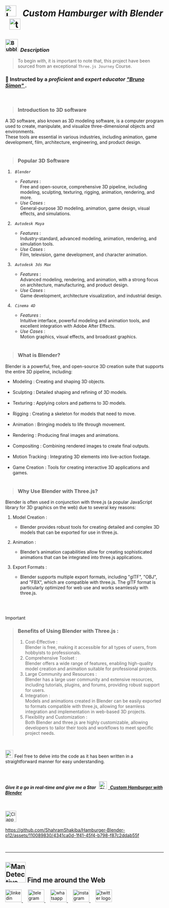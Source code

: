 # <img src="https://raw.githubusercontent.com/Tarikul-Islam-Anik/Telegram-Animated-Emojis/main/Objects/Laptop.webp" alt="Laptop" width="35" /> &nbsp; _Custom Hamburger with Blender_ &nbsp; <img src="https://skillicons.dev/icons?i=threejs" height="35" alt="threejs logo"  />  

<!----------------------------------------- Description ---------------------------------------->
### <img src="https://raw.githubusercontent.com/Tarikul-Islam-Anik/Animated-Fluent-Emojis/master/Emojis/Symbols/Bubbles.png" alt="Bubbles" width="40" height="40" />&nbsp; _Description_

> To begin with, it is important to note that, this project have been sourced from an exceptional `Three.js Journey` Course. <br/>
 
### 👤 Instructed by a _proficient_ and _expert educator_ <a href="https://threejs-journey.com/" target="_blank"> _"Bruno Simon"_ </a>. 

 <br/>

> ### Introduction to 3D software
A 3D software, also known as 3D modeling software, is a computer program used to create, manipulate, and visualize three-dimensional objects and environments. <br/> These tools are essential in various industries, including animation, game development, film, architecture, engineering, and product design. <br/> <br/>

> ### Popular 3D Software
1. _`  Blender  `_
   - _Features_ : <br/> Free and open-source, comprehensive 3D pipeline, including modeling, sculpting, texturing, rigging, animation, rendering, and more.
   - _Use Cases_ : <br/> General-purpose 3D modeling, animation, game design, visual effects, and simulations.
     
2. _`  Autodesk Maya  `_
   - _Features_ : <br/>  Industry-standard, advanced modeling, animation, rendering, and simulation tools.
   - _Use Cases_ : <br/> Film, television, game development, and character animation.
     
3. _`  Autodesk 3ds Max  `_
   - _Features_ : <br/> Advanced modeling, rendering, and animation, with a strong focus on architecture, manufacturing, and product design.
   - _Use Cases_ : <br/> Game development, architecture visualization, and industrial design.
     
4. _`  Cinema 4D  `_
   - _Features_ : <br/> Intuitive interface, powerful modeling and animation tools, and excellent integration with Adobe After Effects.
   - _Use Cases_ : <br/> Motion graphics, visual effects, and broadcast graphics. <br/><br/>


> ### What is Blender? <br/>
Blender is a powerful, free, and open-source 3D creation suite that supports the entire 3D pipeline, including:
  - Modeling :  Creating and shaping 3D objects. <br/><br/>
  - Sculpting :  Detailed shaping and refining of 3D models. <br/><br/>
  - Texturing : Applying colors and patterns to 3D models. <br/><br/>
  - Rigging :  Creating a skeleton for models that need to move. <br/><br/>
  - Animation :  Bringing models to life through movement. <br/><br/>
  - Rendering : Producing final images and animations. <br/><br/>
  - Compositing :  Combining rendered images to create final outputs. <br/><br/>
  - Motion Tracking :  Integrating 3D elements into live-action footage. <br/><br/>
  - Game Creation :  Tools for creating interactive 3D applications and games. <br/><br/>

> ### Why Use Blender with Three.js?
Blender is often used in conjunction with three.js (a popular JavaScript library for 3D graphics on the web) due to several key reasons: <br/>
1. Model Creation :
   - Blender provides robust tools for creating detailed and complex 3D models that can be exported for use in three.js.

2. Animation :
   - Blender’s animation capabilities allow for creating sophisticated animations that can be integrated into three.js applications.

3. Export Formats :
   - Blender supports multiple export formats, including "glTF", "OBJ", and "FBX", which are compatible with three.js. The glTF format is particularly optimized for web use and works seamlessly with three.js.

<br/><br/>

> [!IMPORTANT]
>> ### Benefits of Using Blender with Three.js :
>> 1. Cost-Effective : <br/> Blender is free, making it accessible for all types of users, from hobbyists to professionals.
>> 2. Comprehensive Toolset : <br/> Blender offers a wide range of features, enabling high-quality model creation and animation suitable for professional projects.
>> 3. Large Community and Resources : <br/> Blender has a large user community and extensive resources, including tutorials, plugins, and forums, providing robust support for users.
>> 4. Integration : <br/> Models and animations created in Blender can be easily exported to formats compatible with three.js, allowing for seamless integration and implementation in web-based 3D projects.
>> 5. Flexibility and Customization : <br/> Both Blender and three.js are highly customizable, allowing developers to tailor their tools and workflows to meet specific project needs.

<br/>

<img src="https://raw.githubusercontent.com/Tarikul-Islam-Anik/Animated-Fluent-Emojis/master/Emojis/Hand%20gestures/Eyes.png" alt="Eyes" width="25" height="25" /> Feel free to delve into the code as it has been written in a straightforward manner for easy understanding.
<br/> <br/> <br/> 


<!-------- try it live -------->
#### _Give it a go in real-time and give me a Star_ &nbsp; <img src="https://raw.githubusercontent.com/Tarikul-Islam-Anik/Animated-Fluent-Emojis/master/Emojis/Travel%20and%20places/Glowing%20Star.png" alt="Glowing Star" width="25"  /> <a href="https://hamburger-with-blender-shahram.netlify.app/" target="_blank"> &nbsp; _Custom Hamburger with Blender_ </a> 

<br/>

<!--------- Video --------->
<img src="https://raw.githubusercontent.com/Tarikul-Islam-Anik/Telegram-Animated-Emojis/main/Objects/Clapper%20Board.webp" alt="Clapper Board" width="35" /> &nbsp; 

https://github.com/ShahramShakiba/Hamburger-Blender-p12/assets/110089830/4341ca0d-1f41-45f4-b798-f87c2ddab55f

  <br/> 

***

<!--======================= Social Media ===========================-->
 ## <img src="https://raw.githubusercontent.com/Tarikul-Islam-Anik/Animated-Fluent-Emojis/master/Emojis/People%20with%20professions/Man%20Detective%20Light%20Skin%20Tone.png" alt="Man Detective Light Skin Tone" width="65" /> Find me around the Web  
<a href="https://www.linkedin.com/in/shahramshakiba/" target="_blank">
    <img src="https://raw.githubusercontent.com/maurodesouza/profile-readme-generator/master/src/assets/icons/social/linkedin/default.svg" width="52" height="40" alt="linkedin logo"  />
  </a> &nbsp;&nbsp;&nbsp;
  <a href="https://t.me/ShahramShakibaa" target="_blank">
    <img src="https://raw.githubusercontent.com/maurodesouza/profile-readme-generator/master/src/assets/icons/social/telegram/default.svg" width="52" height="40" alt="telegram logo"  />
  </a> &nbsp;&nbsp;&nbsp;
  <a href="https://wa.me/message/LM2IMM3ABZ7ZM1" target="_blank">
    <img src="https://raw.githubusercontent.com/maurodesouza/profile-readme-generator/master/src/assets/icons/social/whatsapp/default.svg" width="52" height="40" alt="whatsapp logo"  />
  </a> &nbsp;&nbsp;&nbsp;
  <a href="https://instagram.com/shahram.shakibaa?igshid=MzNlNGNkZWQ4Mg==" target="_blank">
    <img src="https://raw.githubusercontent.com/maurodesouza/profile-readme-generator/master/src/assets/icons/social/instagram/default.svg" width="52" height="40" alt="instagram logo"  />
  </a> &nbsp;&nbsp;&nbsp;
  <a href="https://twitter.com/ShahramShakibaa" target="_blank">
    <img src="https://raw.githubusercontent.com/maurodesouza/profile-readme-generator/master/src/assets/icons/social/twitter/default.svg" width="52" height="40" alt="twitter logo"  />
  </a>
